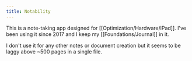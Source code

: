 ```yaml
---
title: Notability
---
```


This is a note-taking app designed for [[Optimization/Hardware/iPad]]. I've been using it since 2017 and I keep my [[Foundations/Journal]] in it. 

I don't use it for any other notes or document creation but it seems to be laggy above ~500 pages in a single file.